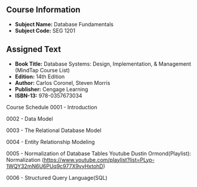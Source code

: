 ## Course Information
- **Subject Name:** Database Fundamentals
- **Subject Code:** SEG 1201


## Assigned Text

- **Book Title:** Database Systems: Design, Implementation, & Management (MindTap Course List)
- **Edition:** 14th Edition
- **Author:** Carlos Coronel, Steven Morris
- **Publisher:** Cengage Learning
- **ISBN-13:** 978-0357673034


Course Schedule
0001 - Introduction

0002 - Data Model

0003 - The Relational Database Model

0004 - Entity Relationship Modeling

0005 - Normalization of Database Tables
Youtube Dustin Ormond(Playlist): Normalization (https://www.youtube.com/playlist?list=PLyp-1WQY32mN6U6PUq9c977X9vyHxtohD)

0006 - Structured Query Language(SQL)
